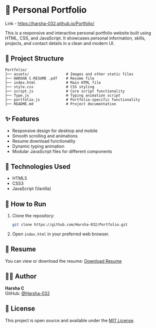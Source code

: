 # 💼 Personal Portfolio

Link - https://harsha-032.github.io/Portfolio/

This is a responsive and interactive personal portfolio website built using HTML, CSS, and JavaScript. It showcases personal information, skills, projects, and contact details in a clean and modern UI.

## 📁 Project Structure

```
Portfolio/
├── assets/                 # Images and other static files
├── HARSHA C-RESUME .pdf    # Resume file
├── index.html              # Main HTML file
├── style.css               # CSS styling
├── script.js               # Core script functionality
├── Type.js                 # Typing animation script
├── portfolio.js            # Portfolio-specific functionality
├── README.md               # Project documentation
```

## ✨ Features

- Responsive design for desktop and mobile
- Smooth scrolling and animations
- Resume download functionality
- Dynamic typing animation
- Modular JavaScript files for different components

## 🔧 Technologies Used

- HTML5
- CSS3
- JavaScript (Vanilla)

## 🚀 How to Run

1. Clone the repository:
   ```bash
   git clone https://github.com/Harsha-032/Portfolio.git
   ```

2. Open `index.html` in your preferred web browser.

## 📄 Resume

You can view or download the resume:
[Download Resume](./HARSHA%20C-RESUME%20.pdf)

## 🧑‍💻 Author

**Harsha C**  
GitHub: [@Harsha-032](https://github.com/Harsha-032)

## 📃 License

This project is open source and available under the [MIT License](LICENSE).
